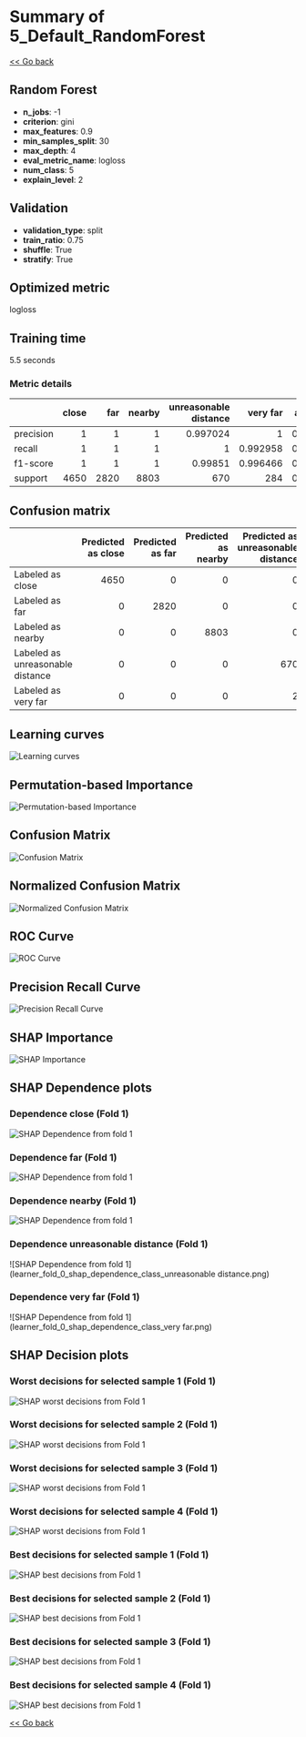 # Summary of 5_Default_RandomForest

[<< Go back](../README.md)


## Random Forest
- **n_jobs**: -1
- **criterion**: gini
- **max_features**: 0.9
- **min_samples_split**: 30
- **max_depth**: 4
- **eval_metric_name**: logloss
- **num_class**: 5
- **explain_level**: 2

## Validation
 - **validation_type**: split
 - **train_ratio**: 0.75
 - **shuffle**: True
 - **stratify**: True

## Optimized metric
logloss

## Training time

5.5 seconds

### Metric details
|           |   close |   far |   nearby |   unreasonable distance |   very far |   accuracy |    macro avg |   weighted avg |   logloss |
|:----------|--------:|------:|---------:|------------------------:|-----------:|-----------:|-------------:|---------------:|----------:|
| precision |       1 |     1 |        1 |                0.997024 |   1        |   0.999884 |     0.999405 |       0.999884 | 0.0107606 |
| recall    |       1 |     1 |        1 |                1        |   0.992958 |   0.999884 |     0.998592 |       0.999884 | 0.0107606 |
| f1-score  |       1 |     1 |        1 |                0.99851  |   0.996466 |   0.999884 |     0.998995 |       0.999884 | 0.0107606 |
| support   |    4650 |  2820 |     8803 |              670        | 284        |   0.999884 | 17227        |   17227        | 0.0107606 |


## Confusion matrix
|                                  |   Predicted as close |   Predicted as far |   Predicted as nearby |   Predicted as unreasonable distance |   Predicted as very far |
|:---------------------------------|---------------------:|-------------------:|----------------------:|-------------------------------------:|------------------------:|
| Labeled as close                 |                 4650 |                  0 |                     0 |                                    0 |                       0 |
| Labeled as far                   |                    0 |               2820 |                     0 |                                    0 |                       0 |
| Labeled as nearby                |                    0 |                  0 |                  8803 |                                    0 |                       0 |
| Labeled as unreasonable distance |                    0 |                  0 |                     0 |                                  670 |                       0 |
| Labeled as very far              |                    0 |                  0 |                     0 |                                    2 |                     282 |

## Learning curves
![Learning curves](learning_curves.png)

## Permutation-based Importance
![Permutation-based Importance](permutation_importance.png)
## Confusion Matrix

![Confusion Matrix](confusion_matrix.png)


## Normalized Confusion Matrix

![Normalized Confusion Matrix](confusion_matrix_normalized.png)


## ROC Curve

![ROC Curve](roc_curve.png)


## Precision Recall Curve

![Precision Recall Curve](precision_recall_curve.png)



## SHAP Importance
![SHAP Importance](shap_importance.png)

## SHAP Dependence plots

### Dependence close (Fold 1)
![SHAP Dependence from fold 1](learner_fold_0_shap_dependence_class_close.png)
### Dependence far (Fold 1)
![SHAP Dependence from fold 1](learner_fold_0_shap_dependence_class_far.png)
### Dependence nearby (Fold 1)
![SHAP Dependence from fold 1](learner_fold_0_shap_dependence_class_nearby.png)
### Dependence unreasonable distance (Fold 1)
![SHAP Dependence from fold 1](learner_fold_0_shap_dependence_class_unreasonable distance.png)
### Dependence very far (Fold 1)
![SHAP Dependence from fold 1](learner_fold_0_shap_dependence_class_very far.png)

## SHAP Decision plots

### Worst decisions for selected sample 1 (Fold 1)
![SHAP worst decisions from Fold 1](learner_fold_0_sample_0_worst_decisions.png)
### Worst decisions for selected sample 2 (Fold 1)
![SHAP worst decisions from Fold 1](learner_fold_0_sample_1_worst_decisions.png)
### Worst decisions for selected sample 3 (Fold 1)
![SHAP worst decisions from Fold 1](learner_fold_0_sample_2_worst_decisions.png)
### Worst decisions for selected sample 4 (Fold 1)
![SHAP worst decisions from Fold 1](learner_fold_0_sample_3_worst_decisions.png)
### Best decisions for selected sample 1 (Fold 1)
![SHAP best decisions from Fold 1](learner_fold_0_sample_0_best_decisions.png)
### Best decisions for selected sample 2 (Fold 1)
![SHAP best decisions from Fold 1](learner_fold_0_sample_1_best_decisions.png)
### Best decisions for selected sample 3 (Fold 1)
![SHAP best decisions from Fold 1](learner_fold_0_sample_2_best_decisions.png)
### Best decisions for selected sample 4 (Fold 1)
![SHAP best decisions from Fold 1](learner_fold_0_sample_3_best_decisions.png)

[<< Go back](../README.md)
